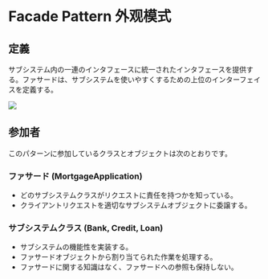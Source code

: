 # Facade Pattern 外观模式
## 定義

サブシステム内の一連のインタフェースに統一されたインタフェースを提供する。ファサードは、サブシステムを使いやすくするための上位のインターフェイスを定義する。

![](https://github.com/QianMo/Unity-Design-Pattern/blob/master/UML_Picture/facade.gif)


## 参加者

このパターンに参加しているクラスとオブジェクトは次のとおりです。

### ファサード (MortgageApplication)
* どのサブシステムクラスがリクエストに責任を持つかを知っている。
* クライアントリクエストを適切なサブシステムオブジェクトに委譲する。

### サブシステムクラス (Bank, Credit, Loan)
* サブシステムの機能性を実装する。
* ファサードオブジェクトから割り当てられた作業を処理する。
* ファサードに関する知識はなく、ファサードへの参照も保持しない。

